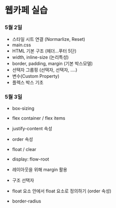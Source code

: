 # 웹카페 실습
### 5월 2일
- 스타일 시트 연결 (Normarlize, Reset)
- main.css
- HTML 기본 구조 (헤더...푸터 5단)
- width, inline-size (논리특성)
- border, padding, margin (기본 박스모델)
- 선택자 그룹핑 (선택자, 선택자, ....)
- 변수(Custom Property)
- 플렉스 박스 기초


### 5월 3일
- box-sizing
- flex container / flex items 
- justify-content 속성
- order 속성
- float / clear
- display: flow-root
- 레이아웃을 위해 margin 활용
- 구조 선택자
- float 요소 안에서 float 요소로 정의하기 (order 속성)


- border-radius